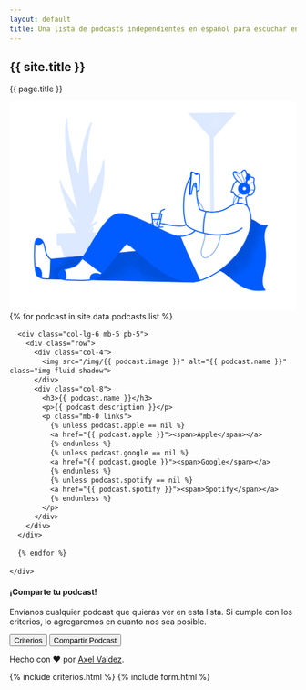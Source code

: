 ```yaml
---
layout: default
title: Una lista de podcasts independientes en español para escuchar en casa durante la contingencia sanitaria.
---
```


<section>
  <div class="container">
    <div class="row align-items-center">
      <div class="col-12 col-lg-7 mb-5 mb-lg-0">
        <h1 class="text-primary display-3 font-weight-bold">{{ site.title }}</h1>
        <p class="font-weight-normal h3">{{ page.title }}</p>
      </div>
      <div class="col-lg-5">
        <img src="/img/header-illustration.png" alt="" class="img-fluid">
      </div>
    </div>
  </div>
</section>

<section class="bg-light-primary">
  <div class="container">
    <div class="row">
      {% for podcast in site.data.podcasts.list %}

      <div class="col-lg-6 mb-5 pb-5">
        <div class="row">
          <div class="col-4">
            <img src="/img/{{ podcast.image }}" alt="{{ podcast.name }}" class="img-fluid shadow">
          </div>
          <div class="col-8">
            <h3>{{ podcast.name }}</h3>
            <p>{{ podcast.description }}</p>
            <p class="mb-0 links">
              {% unless podcast.apple == nil %}
              <a href="{{ podcast.apple }}"><span>Apple</span></a>
              {% endunless %}
              {% unless podcast.google == nil %}
              <a href="{{ podcast.google }}"><span>Google</span></a>
              {% endunless %}
              {% unless podcast.spotify == nil %}
              <a href="{{ podcast.spotify }}"><span>Spotify</span></a>
              {% endunless %}
            </p>
          </div>
        </div>
      </div>

      {% endfor %}

    </div>
  </div>
</section>

<div class="container-fluid bg-primary text-white">
  <section class="py-5">
    <div class="container">
      <div class="row justify-content-center text-center">
        <div class="col-lg-6">
          <h4>¡Comparte tu podcast!</h4>
          <p>Envíanos cualquier podcast que quieras ver en esta lista. Si cumple con los criterios, lo agregaremos en
            cuanto nos sea posible.</p>
          <p>
            <button type="button" class="btn btn-outline-light mr-2" data-toggle="modal" data-target="#criterios">
              Criterios
            </button>
            <button type="button" class="btn btn-light" data-toggle="modal" data-target="#podcastform">
              Compartir Podcast
            </button>
          </p>
        </div>
      </div>
    </div>
  </section>
</div>

<section class="py-5">
  <div class="container">
    <div class="row justify-content-center text-center">
      <div class="col-lg-6">
        <p>Hecho con ♥ por <a href="https://axelvaldez.mx/">Axel Valdez</a>.</p>
      </div>
    </div>
  </div>
</section>

{% include criterios.html %}
{% include form.html %}